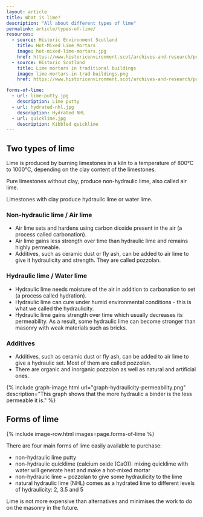 ```yaml
---
layout: article
title: What is lime?
description: "All about different types of lime"
permalink: article/types-of-lime/
resources:
  - source: Historic Environment Scotland
    title: Hot-Mixed Lime Mortars
    image: hot-mixed-lime-mortars.jpg
    href: https://www.historicenvironment.scot/archives-and-research/publications/publication/?publicationid=d49812ea-b515-4b33-a96c-a59500a5ef36
  - source: Historic Scotland
    title: Lime mortars in traditional buildings
    image: lime-mortars-in-trad-buildings.png
    href: https://www.historicenvironment.scot/archives-and-research/publications/publication/?publicationId=85ced9f0-474d-4ec6-8dd6-a59100fc306f

forms-of-lime:
  - url: lime-putty.jpg
    description: Lime putty
  - url: hydrated-nhl.jpg
    description: Hydrated NHL
  - url: quicklime.jpg
    description: Kibbled quicklime
---
```


## Two types of lime 
Lime is produced by burning limestones in a kiln to a temperature of 800°C to 1000°C, depending on the clay content of the limestones.

Pure limestones without clay, produce non-hydraulic lime, also called air lime.

Limestones with clay produce hydraulic lime or water lime.

### Non-hydraulic lime / Air lime 
* Air lime sets and hardens using carbon dioxide present in the air (a process called carbonation).
* Air lime gains less strength over time than hydraulic lime and remains highly permeable.
* Additives, such as ceramic dust or fly ash, can be added to air lime to give it hydraulicity and strength. They are called pozzolan.

### Hydraulic lime / Water lime
* Hydraulic lime needs moisture of the air in addition to carbonation to set (a process  called hydration). 
* Hydraulic lime can cure under humid environmental conditions - this is what we called the hydraulicity.
* Hydraulic lime gains strength over time which usually decreases its permeability. As a result, some hydraulic lime can become stronger than masonry with weak materials such as bricks.

### Additives
* Additives, such as ceramic dust or fly ash, can be added to air lime to give a hydraulic set. Most of them  are called pozzolan.
* There are organic and inorganic pozzolan as well as natural and artificial ones. 

{% include graph-image.html 
  url="graph-hydraulicity-permeability.png" 
  description="This graph shows that the more hydraulic a binder is the less permeable it is."
%}

## Forms of lime

{% include image-row.html images=page.forms-of-lime %}

There are four main forms of lime easily available to purchase:
* non-hydraulic lime putty
* non-hydraulic quicklime (calcium oxide (CaO)): mixing quicklime with water will generate heat and make a hot-mixed mortar
* non-hydraulic lime + pozzolan to give some hydraulicity to the lime
* natural hydraulic lime (NHL) comes as a hydrated lime to different levels of hydraulicity: 2, 3.5 and 5

Lime is not more expensive than alternatives and minimises the work to do on the masonry in the future.
